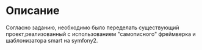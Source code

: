 Описание
=====

Согласно заданию, необходимо было переделать существующий проект,реализованный с использованием "самописного" фреймверка и шаблонизатора smart на symfony2.
